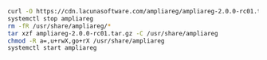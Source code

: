 ﻿```sh
curl -O https://cdn.lacunasoftware.com/ampliareg/ampliareg-2.0.0-rc01.tar.gz
systemctl stop ampliareg
rm -fR /usr/share/ampliareg/*
tar xzf ampliareg-2.0.0-rc01.tar.gz -C /usr/share/ampliareg
chmod -R a=,u+rwX,go+rX /usr/share/ampliareg
systemctl start ampliareg
```
